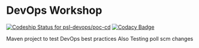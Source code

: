 # DevOps Workshop
[![Codeship Status for psl-devops/poc-cd](https://app.codeship.com/projects/8ecad730-15eb-0137-672b-429b16ef079e/status?branch=develop)](https://app.codeship.com/projects/327817)
[![Codacy Badge](https://api.codacy.com/project/badge/Grade/25d66a7758aa43a997326ded7d58088a)](https://www.codacy.com/app/PSL/poc-cd?utm_source=github.com&amp;utm_medium=referral&amp;utm_content=psl-devops/poc-cd&amp;utm_campaign=Badge_Grade)

Maven project to test DevOps best practices
Also Testing poll scm changes
